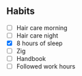 
## Habits
- [ ] Hair care morning
- [ ] Hair care night
- [x] 8 hours of sleep
- [ ] Zig
- [ ] Handbook
- [ ] Followed work hours